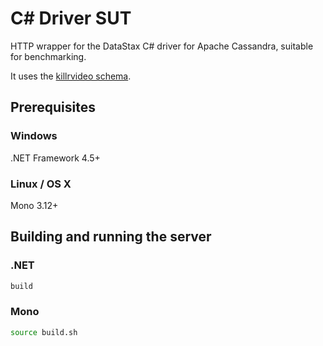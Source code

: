 # C# Driver SUT

HTTP wrapper for the DataStax C# driver for Apache Cassandra, suitable for benchmarking.

It uses the [killrvideo schema](https://github.com/pmcfadin/cassandra-videodb-sample-schema/blob/master/videodb-schema.cql).

## Prerequisites

### Windows

.NET Framework 4.5+

### Linux / OS X

Mono 3.12+

## Building and running the server

### .NET

```bash
build
```

### Mono

```bash
source build.sh
```
